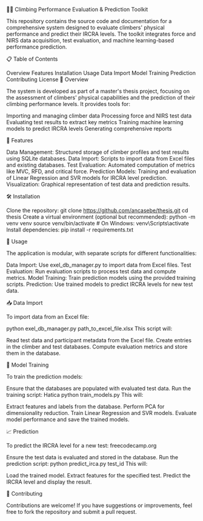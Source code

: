 🧗‍♀️ Climbing Performance Evaluation & Prediction Toolkit

This repository contains the source code and documentation for a comprehensive system designed to evaluate climbers' physical performance and predict their IRCRA levels. The toolkit integrates force and NIRS data acquisition, test evaluation, and machine learning-based performance prediction.

📋 Table of Contents

Overview
Features
Installation
Usage
Data Import
Model Training
Prediction
Contributing
License
🧠 Overview

The system is developed as part of a master's thesis project, focusing on the assessment of climbers' physical capabilities and the prediction of their climbing performance levels. It provides tools for:

Importing and managing climber data
Processing force and NIRS test data
Evaluating test results to extract key metrics
Training machine learning models to predict IRCRA levels
Generating comprehensive reports

🚀 Features

Data Management: Structured storage of climber profiles and test results using SQLite databases.
Data Import: Scripts to import data from Excel files and existing databases.
Test Evaluation: Automated computation of metrics like MVC, RFD, and critical force.
Prediction Models: Training and evaluation of Linear Regression and SVR models for IRCRA level prediction.
Visualization: Graphical representation of test data and prediction results.

🛠️ Installation

Clone the repository:
git clone https://github.com/ancasebe/thesis.git
cd thesis
Create a virtual environment (optional but recommended):
python -m venv venv
source venv/bin/activate  # On Windows: venv\Scripts\activate
Install dependencies:
pip install -r requirements.txt

🧪 Usage

The application is modular, with separate scripts for different functionalities:

Data Import: Use exel_db_manager.py to import data from Excel files.
Test Evaluation: Run evaluation scripts to process test data and compute metrics.
Model Training: Train prediction models using the provided training scripts.
Prediction: Use trained models to predict IRCRA levels for new test data.

📥 Data Import

To import data from an Excel file:

python exel_db_manager.py path_to_excel_file.xlsx
This script will:

Read test data and participant metadata from the Excel file.
Create entries in the climber and test databases.
Compute evaluation metrics and store them in the database.

🧠 Model Training

To train the prediction models:

Ensure that the databases are populated with evaluated test data.
Run the training script:
Hatica
python train_models.py
This will:

Extract features and labels from the database.
Perform PCA for dimensionality reduction.
Train Linear Regression and SVR models.
Evaluate model performance and save the trained models.

📈 Prediction

To predict the IRCRA level for a new test:
freecodecamp.org

Ensure the test data is evaluated and stored in the database.
Run the prediction script:
python predict_irca.py test_id
This will:

Load the trained model.
Extract features for the specified test.
Predict the IRCRA level and display the result.

🤝 Contributing

Contributions are welcome! If you have suggestions or improvements, feel free to fork the repository and submit a pull request.
